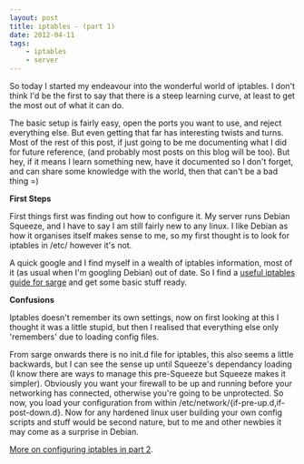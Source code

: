 ```yaml
---
layout: post
title: iptables - (part 1)
date: 2012-04-11
tags:
    - iptables
    - server
---
```

So today I started my endeavour into the wonderful world of iptables. I don't think I'd be the first to say that there is a steep learning curve, at least to get the most out of what it can do.

The basic setup is fairly easy, open the ports you want to use, and reject everything else. But even getting that far has interesting twists and turns. Most of the rest of this post, if just going to be me documenting what I did for future reference, (and probably most posts on this blog will be too). But hey, if it means I learn something new, have it documented so I don't forget, and can share some knowledge with the world, then that can't be a bad thing =)
<!--more-->
**First Steps**

First things first was finding out how to configure it. My server runs Debian Squeeze, and I have to say I am still fairly new to any linux. I like Debian as how it organises itself makes sense to me, so my first thought is to look for iptables in /etc/ however it's not.

A quick google and I find myself in a wealth of iptables information, most of it (as usual when I'm googling Debian) out of date. So I find a [useful iptables guide for sarge](http://www.howtoforge.com/linux_iptables_sarge "iptables for Debian sarge") and get some basic stuff ready.

**Confusions**

Iptables doesn't remember its own settings, now on first looking at this I thought it was a little stupid, but then I realised that everything else only 'remembers' due to loading config files.

From sarge onwards there is no init.d file for iptables, this also seems a little backwards, but I can see the sense up until Squeeze's dependancy loading (I know there are ways to manage this pre-Squeeze but Squeeze makes it simpler). Obviously you want your firewall to be up and running before your networking has connected, otherwise you're going to be unprotected. So now, you load your configuration from within /etc/network/{if-pre-up.d,if-post-down.d}. Now for any hardened linux user building your own config scripts and stuff would be second nature, but to me and other newbies it may come as a surprise in Debian.

[More on configuring iptables in part 2](/2012/04/12/iptables-2.html "Configuring iptables").
